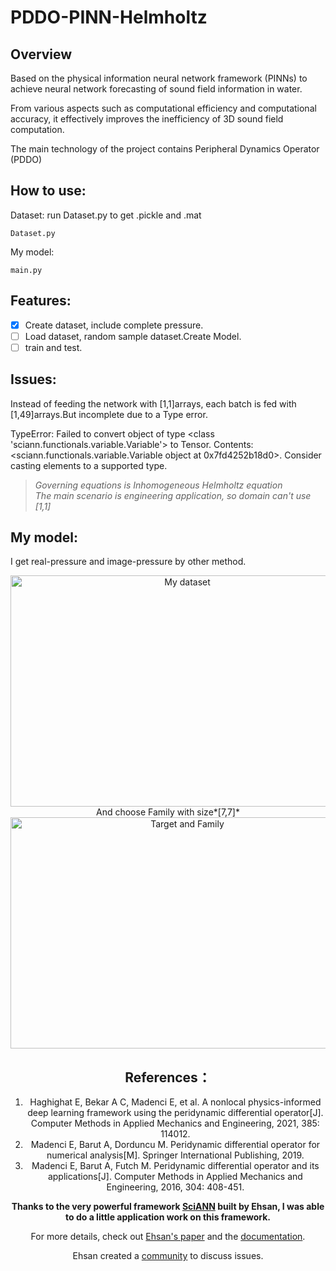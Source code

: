 # PDDO-PINN-Helmholtz
## Overview
Based on the physical information neural network framework (PINNs) to achieve neural network forecasting of sound field information in water.

From various aspects such as computational efficiency and computational accuracy, it effectively improves the inefficiency of 3D sound field computation.

The main technology of the project contains Peripheral Dynamics Operator (PDDO)

## How to use:

Dataset: run Dataset.py to get .pickle and .mat
```
Dataset.py
```

My model:
```
main.py
```
## Features:
- [x] Create dataset, include complete pressure.
- [ ] Load dataset, random sample dataset.Create Model. 
- [ ] train and test.

## Issues: 
Instead of feeding the network with [1,1]arrays, each batch is fed with [1,49]arrays.But incomplete due to a Type error.

TypeError: Failed to convert object of type <class 'sciann.functionals.variable.Variable'> to Tensor. Contents: <sciann.functionals.variable.Variable object at 0x7fd4252b18d0>. Consider casting elements to a supported type.  

>*Governing equations is Inhomogeneous Helmholtz equation*  
>*The main scenario is engineering application, so domain can't use [1,1]*

## My model:  
I get real-pressure and image-pressure by other method.  
<div align=center><img width="550" height="370" src="https://github.com/xuliang5115/PDDO-PINN-Helmholtz/blob/master/figures/fig6.png" alt="My dataset">  
And choose Family with size*[7,7]*  
<div align=center><img width="550" height="370" src="https://github.com/xuliang5115/PDDO-PINN-Helmholtz/blob/master/figures/fig5.png" alt="Target and Family">

## References：
1. Haghighat E, Bekar A C, Madenci E, et al. A nonlocal physics-informed deep learning framework using the peridynamic differential operator[J]. Computer Methods in Applied Mechanics and Engineering, 2021, 385: 114012.
2. Madenci E, Barut A, Dorduncu M. Peridynamic differential operator for numerical analysis[M]. Springer International Publishing, 2019.
3. Madenci E, Barut A, Futch M. Peridynamic differential operator and its applications[J]. Computer Methods in Applied Mechanics and Engineering, 2016, 304: 408-451.

**Thanks to the very powerful framework [SciANN](https://github.com/sciann/sciann) built by Ehsan, I was able to do a little application work on this framework.**

For more details, check out [Ehsan's paper](https://arxiv.org/abs/2005.08803) and the [documentation](SciANN.com).

Ehsan created a [community](https://app.slack.com/client/T010WP0KD39/C010G71GXUJ) to discuss issues.
